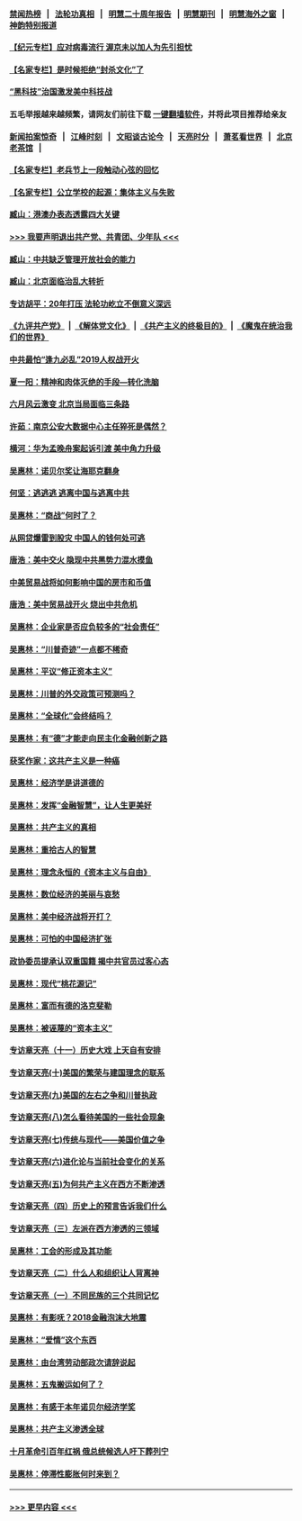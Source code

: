 #### [禁闻热榜](热点新闻.md?=0)  &nbsp;&nbsp;|&nbsp;&nbsp; [法轮功真相](https://github.com/gfw-breaker/truth/blob/master/README.md?=0) &nbsp;&nbsp;|&nbsp;&nbsp; [明慧二十周年报告](https://github.com/gfw-breaker/mh-reports/blob/master/README.md?=0) &nbsp;&nbsp;|&nbsp;&nbsp;[明慧期刊](https://github.com/gfw-breaker/mh-qikan) &nbsp;&nbsp;|&nbsp;&nbsp; [明慧海外之窗](https://github.com/gfw-breaker/mh-news/blob/master/README.md?=0) &nbsp;&nbsp;|&nbsp;&nbsp; [神韵特别报道](https://github.com/gfw-breaker/mh-news/blob/master/shenyun.md?=0)
#### [【纪元专栏】应对病毒流行 渥京未以加人为先引担忧](../pages/nsc423/n11875714.md?t=03140431) 
#### [【名家专栏】是时候拒绝“封杀文化”了](../pages/nsc423/n11814093.md?t=03140431) 
#### [“黑科技”治国激发美中科技战](../pages/nsc423/n11638056.md?t=03140431) 
#### 五毛举报越来越频繁，请网友们前往下载 [一键翻墙软件](https://github.com/gfw-breaker/ssr-accounts)，并将此项目推荐给亲友
#### [新闻拍案惊奇](https://github.com/gfw-breaker/banned-news/blob/master/pages/link4.md) &nbsp;&nbsp;|&nbsp;&nbsp; [江峰时刻](https://github.com/gfw-breaker/banned-news/blob/master/pages/link4.md) &nbsp;&nbsp;|&nbsp;&nbsp; [文昭谈古论今](https://github.com/gfw-breaker/banned-news/blob/master/pages/link4.md) &nbsp;&nbsp;|&nbsp;&nbsp; [天亮时分](https://github.com/gfw-breaker/banned-news/blob/master/pages/link4.md) &nbsp;&nbsp;|&nbsp;&nbsp; [萧茗看世界](https://github.com/gfw-breaker/banned-news/blob/master/pages/link4.md) &nbsp;&nbsp;|&nbsp;&nbsp; [北京老茶馆](https://github.com/gfw-breaker/banned-news/blob/master/pages/link4.md) &nbsp;&nbsp;|&nbsp;&nbsp; 
#### [【名家专栏】老兵节上一段触动心弦的回忆](../pages/nsc423/n11646016.md?t=03140431) 
#### [【名家专栏】公立学校的起源：集体主义与失败](../pages/nsc423/n11601833.md?t=03140431) 
#### [臧山：港澳办表态透露四大关键](../pages/nsc423/n11421628.md?t=03140431) 
#### [>>> 我要声明退出共产党、共青团、少年队 <<<](https://github.com/begood0513/goodnews/blob/master/quit/letter.md) 
#### [臧山：中共缺乏管理开放社会的能力](../pages/nsc423/n11407457.md?t=03140431) 
#### [臧山：北京面临治乱大转折](../pages/nsc423/n11406895.md?t=03140431) 
#### [专访胡平：20年打压 法轮功屹立不倒意义深远](../pages/nsc423/n11398800.md?t=03140431) 
#### [《九评共产党》](https://github.com/begood0513/9ping.md/blob/master/README.md) &nbsp;|&nbsp; [《解体党文化》](../../../../jtdwh.md/blob/master/README.md)  &nbsp;|&nbsp; [《共产主义的终极目的》](../../../../gczydzjmd.md/blob/master/README.md) &nbsp;|&nbsp; [《魔鬼在统治我们的世界》](../../../../mgztzwmdsj.md/blob/master/README.md) 
#### [中共最怕“逢九必乱”2019人权战开火](../pages/nsc423/n11385248.md?t=03140431) 
#### [夏一阳：精神和肉体灭绝的手段—转化洗脑](../pages/nsc423/n11368250.md?t=03140431) 
#### [六月风云激变 北京当局面临三条路](../pages/nsc423/n11313668.md?t=03140431) 
#### [许茹：南京公安大数据中心主任猝死是偶然？](../pages/nsc423/n11064744.md?t=03140431) 
#### [横河：华为孟晚舟案起诉引渡 美中角力升级](../pages/nsc423/n11027230.md?t=03140431) 
#### [吴惠林：诺贝尔奖让海耶克翻身](../pages/nsc423/n10890049.md?t=03140431) 
#### [何坚：逃逃逃 逃离中国与逃离中共](../pages/nsc423/n10592891.md?t=03140431) 
#### [吴惠林：“商战”何时了？](../pages/nsc423/n10573558.md?t=03140431) 
#### [从网贷爆雷到股灾 中国人的钱何处可逃](../pages/nsc423/n10572800.md?t=03140431) 
#### [唐浩：美中交火 隐现中共黑势力混水摸鱼](../pages/nsc423/n10544040.md?t=03140431) 
#### [中美贸易战将如何影响中国的房市和币值](../pages/nsc423/n10543697.md?t=03140431) 
#### [唐浩：美中贸易战开火 烧出中共危机](../pages/nsc423/n10540126.md?t=03140431) 
#### [吴惠林：企业家是否应负较多的“社会责任”](../pages/nsc423/n10535022.md?t=03140431) 
#### [吴惠林：“川普奇迹”一点都不稀奇](../pages/nsc423/n10512808.md?t=03140431) 
#### [吴惠林：平议“修正资本主义”](../pages/nsc423/n10495724.md?t=03140431) 
#### [吴惠林：川普的外交政策可预测吗？](../pages/nsc423/n10462387.md?t=03140431) 
#### [吴惠林：“全球化”会终结吗？](../pages/nsc423/n10452838.md?t=03140431) 
#### [吴惠林：有“德”才能走向民主化金融创新之路](../pages/nsc423/n10432292.md?t=03140431) 
#### [获奖作家：这共产主义是一种癌](../pages/nsc423/n10431541.md?t=03140431) 
#### [吴惠林：经济学是讲道德的](../pages/nsc423/n10398014.md?t=03140431) 
#### [吴惠林：发挥“金融智慧”，让人生更美好](../pages/nsc423/n10375019.md?t=03140431) 
#### [吴惠林：共产主义的真相](../pages/nsc423/n10351394.md?t=03140431) 
#### [吴惠林：重拾古人的智慧](../pages/nsc423/n10337691.md?t=03140431) 
#### [吴惠林：理念永恒的《资本主义与自由》](../pages/nsc423/n10316274.md?t=03140431) 
#### [吴惠林：数位经济的美丽与哀愁](../pages/nsc423/n10292946.md?t=03140431) 
#### [吴惠林：美中经济战将开打？](../pages/nsc423/n10258825.md?t=03140431) 
#### [吴惠林：可怕的中国经济扩张](../pages/nsc423/n10219147.md?t=03140431) 
#### [政协委员提承认双重国籍 揭中共官员过客心态](../pages/nsc423/n10208809.md?t=03140431) 
#### [吴惠林：现代“桃花源记”](../pages/nsc423/n10185234.md?t=03140431) 
#### [吴惠林：富而有德的洛克斐勒](../pages/nsc423/n10142264.md?t=03140431) 
#### [吴惠林：被诬蔑的“资本主义”](../pages/nsc423/n10124816.md?t=03140431) 
#### [专访章天亮（十一）历史大戏 上天自有安排](../pages/nsc423/n10094905.md?t=03140431) 
#### [专访章天亮(十)美国的繁荣与建国理念的联系](../pages/nsc423/n10094899.md?t=03140431) 
#### [专访章天亮(九)美国的左右之争和川普执政](../pages/nsc423/n10094889.md?t=03140431) 
#### [专访章天亮(八)怎么看待美国的一些社会现象](../pages/nsc423/n10094857.md?t=03140431) 
#### [专访章天亮(七)传统与现代——美国价值之争](../pages/nsc423/n10093140.md?t=03140431) 
#### [专访章天亮(六)进化论与当前社会变化的关系](../pages/nsc423/n10092036.md?t=03140431) 
#### [专访章天亮(五)为何共产主义在西方不断渗透](../pages/nsc423/n10083620.md?t=03140431) 
#### [专访章天亮（四）历史上的预言告诉我们什么](../pages/nsc423/n10083606.md?t=03140431) 
#### [专访章天亮（三）左派在西方渗透的三领域](../pages/nsc423/n10081115.md?t=03140431) 
#### [吴惠林：工会的形成及其功能](../pages/nsc423/n10080633.md?t=03140431) 
#### [专访章天亮（二）什么人和组织让人背离神](../pages/nsc423/n10076637.md?t=03140431) 
#### [专访章天亮（一）不同民族的三个共同记忆](../pages/nsc423/n10074188.md?t=03140431) 
#### [吴惠林：有影呒？2018金融泡沫大地震](../pages/nsc423/n10040534.md?t=03140431) 
#### [吴惠林：“爱情”这个东西](../pages/nsc423/n10019423.md?t=03140431) 
#### [吴惠林：由台湾劳动部政次请辞说起](../pages/nsc423/n9979679.md?t=03140431) 
#### [吴惠林：五鬼搬运如何了？](../pages/nsc423/n9925338.md?t=03140431) 
#### [吴惠林：有感于本年诺贝尔经济学奖](../pages/nsc423/n9871883.md?t=03140431) 
#### [吴惠林：共产主义渗透全球](../pages/nsc423/n9812748.md?t=03140431) 
#### [十月革命引百年红祸 俄总统候选人吁下葬列宁](../pages/nsc423/n9810182.md?t=03140431) 
#### [吴惠林：停滞性膨胀何时来到？](../pages/nsc423/n9764136.md?t=03140431) 

----
#### [ >>> 更早内容 <<< ](../indexes/nsc423-earlier.md)
